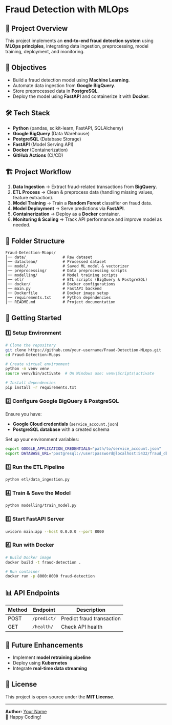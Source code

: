 # Fraud Detection with MLOps

## 📌 Project Overview
This project implements an **end-to-end fraud detection system** using **MLOps principles**, integrating data ingestion, preprocessing, model training, deployment, and monitoring.

## 🎯 Objectives
- Build a fraud detection model using **Machine Learning**.
- Automate data ingestion from **Google BigQuery**.
- Store preprocessed data in **PostgreSQL**.
- Deploy the model using **FastAPI** and containerize it with **Docker**.

## 🛠 Tech Stack
- **Python** (pandas, scikit-learn, FastAPI, SQLAlchemy)
- **Google BigQuery** (Data Warehouse)
- **PostgreSQL** (Database Storage)
- **FastAPI** (Model Serving API)
- **Docker** (Containerization)
- **GitHub Actions** (CI/CD)

## 🏗 Project Workflow
1. **Data Ingestion** → Extract fraud-related transactions from **BigQuery**.
2. **ETL Process** → Clean & preprocess data (handling missing values, feature extraction).
3. **Model Training** → Train a **Random Forest** classifier on fraud data.
4. **Model Deployment** → Serve predictions via **FastAPI**.
5. **Containerization** → Deploy as a **Docker** container.
6. **Monitoring & Scaling** → Track API performance and improve model as needed.

## 📂 Folder Structure
```
Fraud-Detection-MLops/
│── data/                # Raw dataset
│── dataclean/           # Processed dataset
│── model/               # Saved ML model & vectorizer
│── preprocessing/       # Data preprocessing scripts
│── modelling/           # Model training scripts
│── etl/                 # ETL scripts (BigQuery & PostgreSQL)
│── docker/              # Docker configurations
│── main.py              # FastAPI backend
│── Dockerfile           # Docker image setup
│── requirements.txt     # Python dependencies
│── README.md            # Project documentation
```

## 🚀 Getting Started
### 1️⃣ Setup Environment
```bash
# Clone the repository
git clone https://github.com/your-username/Fraud-Detection-MLops.git
cd Fraud-Detection-MLops

# Create virtual environment
python -m venv venv
source venv/bin/activate  # On Windows use: venv\Scripts\activate

# Install dependencies
pip install -r requirements.txt
```

### 2️⃣ Configure Google BigQuery & PostgreSQL
Ensure you have:
- **Google Cloud credentials** (`service_account.json`)
- **PostgreSQL database** with a created schema

Set up your environment variables:
```bash
export GOOGLE_APPLICATION_CREDENTIALS="path/to/service_account.json"
export DATABASE_URL="postgresql://user:password@localhost:5432/fraud_db"
```

### 3️⃣ Run the ETL Pipeline
```bash
python etl/data_ingestion.py
```

### 4️⃣ Train & Save the Model
```bash
python modelling/train_model.py
```

### 5️⃣ Start FastAPI Server
```bash
uvicorn main:app --host 0.0.0.0 --port 8000
```

### 6️⃣ Run with Docker
```bash
# Build Docker image
docker build -t fraud-detection .

# Run container
docker run -p 8000:8000 fraud-detection
```

## 📊 API Endpoints
| Method | Endpoint         | Description                 |
|--------|----------------|-----------------------------|
| POST   | `/predict/`     | Predict fraud transaction  |
| GET    | `/health/`      | Check API health           |

## 🎯 Future Enhancements
- Implement **model retraining pipeline**
- Deploy using **Kubernetes**
- Integrate **real-time data streaming**

## 📜 License
This project is open-source under the **MIT License**.

---
**Author:** [Your Name](https://github.com/your-username)  
🚀 Happy Coding!
